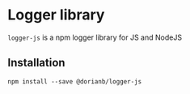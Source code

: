 # Logger library

`logger-js` is a npm logger library for JS and NodeJS

## Installation
`npm install --save @dorianb/logger-js`
